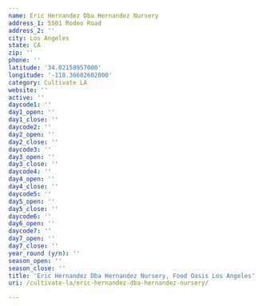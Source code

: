 ```yaml
---
name: Eric Hernandez Dba Hernandez Nursery
address_1: 5501 Rodeo Road
address_2: ''
city: Los Angeles
state: CA
zip: ''
phone: ''
latitude: '34.02158957000'
longitude: '-118.36602602000'
category: Cultivate LA
website: ''
active: ''
daycode1: ''
day1_open: ''
day1_close: ''
daycode2: ''
day2_open: ''
day2_close: ''
daycode3: ''
day3_open: ''
day3_close: ''
daycode4: ''
day4_open: ''
day4_close: ''
daycode5: ''
day5_open: ''
day5_close: ''
daycode6: ''
day6_open: ''
daycode7: ''
day7_open: ''
day7_close: ''
year_round (y/n): ''
season_open: ''
season_close: ''
title: 'Eric Hernandez Dba Hernandez Nursery, Food Oasis Los Angeles'
uri: /cultivate-la/eric-hernandez-dba-hernandez-nursery/

---
```

